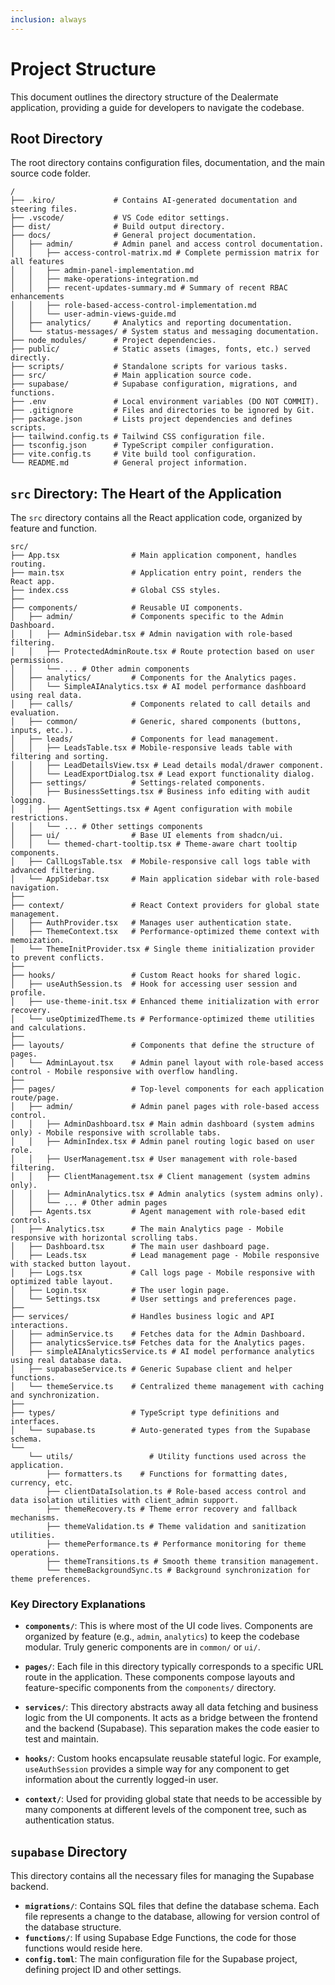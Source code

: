 ```yaml
---
inclusion: always
---
```


# Project Structure

This document outlines the directory structure of the Dealermate application, providing a guide for developers to navigate the codebase.

## Root Directory

The root directory contains configuration files, documentation, and the main source code folder.

```
/
├── .kiro/             # Contains AI-generated documentation and steering files.
├── .vscode/           # VS Code editor settings.
├── dist/              # Build output directory.
├── docs/              # General project documentation.
│   ├── admin/         # Admin panel and access control documentation.
│   │   ├── access-control-matrix.md # Complete permission matrix for all features
│   │   ├── admin-panel-implementation.md
│   │   ├── make-operations-integration.md
│   │   ├── recent-updates-summary.md # Summary of recent RBAC enhancements
│   │   ├── role-based-access-control-implementation.md
│   │   └── user-admin-views-guide.md
│   ├── analytics/     # Analytics and reporting documentation.
│   └── status-messages/ # System status and messaging documentation.
├── node_modules/      # Project dependencies.
├── public/            # Static assets (images, fonts, etc.) served directly.
├── scripts/           # Standalone scripts for various tasks.
├── src/               # Main application source code.
├── supabase/          # Supabase configuration, migrations, and functions.
├── .env               # Local environment variables (DO NOT COMMIT).
├── .gitignore         # Files and directories to be ignored by Git.
├── package.json       # Lists project dependencies and defines scripts.
├── tailwind.config.ts # Tailwind CSS configuration file.
├── tsconfig.json      # TypeScript compiler configuration.
├── vite.config.ts     # Vite build tool configuration.
└── README.md          # General project information.
```

## `src` Directory: The Heart of the Application

The `src` directory contains all the React application code, organized by feature and function.

```
src/
├── App.tsx                # Main application component, handles routing.
├── main.tsx               # Application entry point, renders the React app.
├── index.css              # Global CSS styles.
├──
├── components/            # Reusable UI components.
│   ├── admin/             # Components specific to the Admin Dashboard.
│   │   ├── AdminSidebar.tsx # Admin navigation with role-based filtering.
│   │   ├── ProtectedAdminRoute.tsx # Route protection based on user permissions.
│   │   └── ... # Other admin components
│   ├── analytics/         # Components for the Analytics pages.
│   │   └── SimpleAIAnalytics.tsx # AI model performance dashboard using real data.
│   ├── calls/             # Components related to call details and evaluation.
│   ├── common/            # Generic, shared components (buttons, inputs, etc.).
│   ├── leads/             # Components for lead management.
│   │   ├── LeadsTable.tsx # Mobile-responsive leads table with filtering and sorting.
│   │   ├── LeadDetailsView.tsx # Lead details modal/drawer component.
│   │   └── LeadExportDialog.tsx # Lead export functionality dialog.
│   ├── settings/          # Settings-related components.
│   │   ├── BusinessSettings.tsx # Business info editing with audit logging.
│   │   ├── AgentSettings.tsx # Agent configuration with mobile restrictions.
│   │   └── ... # Other settings components
│   ├── ui/                # Base UI elements from shadcn/ui.
│   │   └── themed-chart-tooltip.tsx # Theme-aware chart tooltip components.
│   ├── CallLogsTable.tsx  # Mobile-responsive call logs table with advanced filtering.
│   └── AppSidebar.tsx     # Main application sidebar with role-based navigation.
├──
├── context/               # React Context providers for global state management.
│   ├── AuthProvider.tsx   # Manages user authentication state.
│   ├── ThemeContext.tsx   # Performance-optimized theme context with memoization.
│   └── ThemeInitProvider.tsx # Single theme initialization provider to prevent conflicts.
├──
├── hooks/                 # Custom React hooks for shared logic.
│   ├── useAuthSession.ts  # Hook for accessing user session and profile.
│   ├── use-theme-init.tsx # Enhanced theme initialization with error recovery.
│   └── useOptimizedTheme.ts # Performance-optimized theme utilities and calculations.
├──
├── layouts/               # Components that define the structure of pages.
│   └── AdminLayout.tsx    # Admin panel layout with role-based access control - Mobile responsive with overflow handling.
├──
├── pages/                 # Top-level components for each application route/page.
│   ├── admin/             # Admin panel pages with role-based access control.
│   │   ├── AdminDashboard.tsx # Main admin dashboard (system admins only) - Mobile responsive with scrollable tabs.
│   │   ├── AdminIndex.tsx # Admin panel routing logic based on user role.
│   │   ├── UserManagement.tsx # User management with role-based filtering.
│   │   ├── ClientManagement.tsx # Client management (system admins only).
│   │   ├── AdminAnalytics.tsx # Admin analytics (system admins only).
│   │   └── ... # Other admin pages
│   ├── Agents.tsx         # Agent management with role-based edit controls.
│   ├── Analytics.tsx      # The main Analytics page - Mobile responsive with horizontal scrolling tabs.
│   ├── Dashboard.tsx      # The main user dashboard page.
│   ├── Leads.tsx          # Lead management page - Mobile responsive with stacked button layout.
│   ├── Logs.tsx           # Call logs page - Mobile responsive with optimized table layout.
│   ├── Login.tsx          # The user login page.
│   └── Settings.tsx       # User settings and preferences page.
├──
├── services/              # Handles business logic and API interactions.
│   ├── adminService.ts    # Fetches data for the Admin Dashboard.
│   ├── analyticsService.ts# Fetches data for the Analytics pages.
│   ├── simpleAIAnalyticsService.ts # AI model performance analytics using real database data.
│   ├── supabaseService.ts # Generic Supabase client and helper functions.
│   └── themeService.ts    # Centralized theme management with caching and synchronization.
├──
├── types/                 # TypeScript type definitions and interfaces.
│   └── supabase.ts        # Auto-generated types from the Supabase schema.
└──
    └── utils/                 # Utility functions used across the application.
        ├── formatters.ts    # Functions for formatting dates, currency, etc.
        ├── clientDataIsolation.ts # Role-based access control and data isolation utilities with client_admin support.
        ├── themeRecovery.ts # Theme error recovery and fallback mechanisms.
        ├── themeValidation.ts # Theme validation and sanitization utilities.
        ├── themePerformance.ts # Performance monitoring for theme operations.
        ├── themeTransitions.ts # Smooth theme transition management.
        └── themeBackgroundSync.ts # Background synchronization for theme preferences.
```

### Key Directory Explanations

*   **`components/`**: This is where most of the UI code lives. Components are organized by feature (e.g., `admin`, `analytics`) to keep the codebase modular. Truly generic components are in `common/` or `ui/`.

*   **`pages/`**: Each file in this directory typically corresponds to a specific URL route in the application. These components compose layouts and feature-specific components from the `components/` directory.

*   **`services/`**: This directory abstracts away all data fetching and business logic from the UI components. It acts as a bridge between the frontend and the backend (Supabase). This separation makes the code easier to test and maintain.

*   **`hooks/`**: Custom hooks encapsulate reusable stateful logic. For example, `useAuthSession` provides a simple way for any component to get information about the currently logged-in user.

*   **`context/`**: Used for providing global state that needs to be accessible by many components at different levels of the component tree, such as authentication status.

## `supabase` Directory

This directory contains all the necessary files for managing the Supabase backend.

*   **`migrations/`**: Contains SQL files that define the database schema. Each file represents a change to the database, allowing for version control of the database structure.
*   **`functions/`**: If using Supabase Edge Functions, the code for those functions would reside here.
*   **`config.toml`**: The main configuration file for the Supabase project, defining project ID and other settings.
